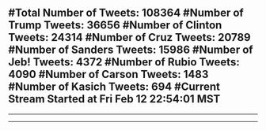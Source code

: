 #Total Number of Tweets: 108364 
#Number of Trump Tweets: 36656
#Number of Clinton Tweets: 24314
#Number of Cruz Tweets: 20789
#Number of Sanders Tweets: 15986
#Number of Jeb! Tweets: 4372
#Number of Rubio Tweets: 4090
#Number of Carson Tweets: 1483
#Number of Kasich Tweets: 694
#Current Stream Started at Fri Feb 12 22:54:01 MST
---
---
---
